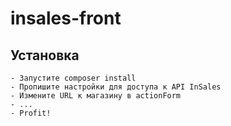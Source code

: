 # insales-front

## Установка
    - Запустите composer install
    - Пропишите настройки для доступа к API InSales
    - Измените URL к магазину в actionForm
    - ...
    - Profit!